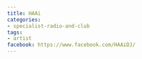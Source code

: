 ```yaml
---
title: HAAi
categories:
- specialist-radio-and-club
tags:
- artist
facebook: https://www.facebook.com/HAAiDJ/
---
```


